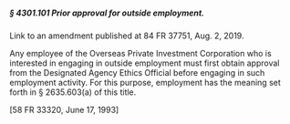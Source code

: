 ##### § 4301.101 Prior approval for outside employment. #####

Link to an amendment published at 84 FR 37751, Aug. 2, 2019.

Any employee of the Overseas Private Investment Corporation who is interested in engaging in outside employment must first obtain approval from the Designated Agency Ethics Official before engaging in such employment activity. For this purpose, employment has the meaning set forth in § 2635.603(a) of this title.

[58 FR 33320, June 17, 1993]